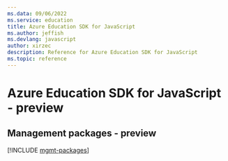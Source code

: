 ```yaml
---
ms.data: 09/06/2022
ms.service: education
title: Azure Education SDK for JavaScript
ms.author: jeffish
ms.devlang: javascript
author: xirzec
description: Reference for Azure Education SDK for JavaScript
ms.topic: reference
---
```

# Azure Education SDK for JavaScript - preview

## Management packages - preview
[!INCLUDE [mgmt-packages](education-mgmt-index.md)]
